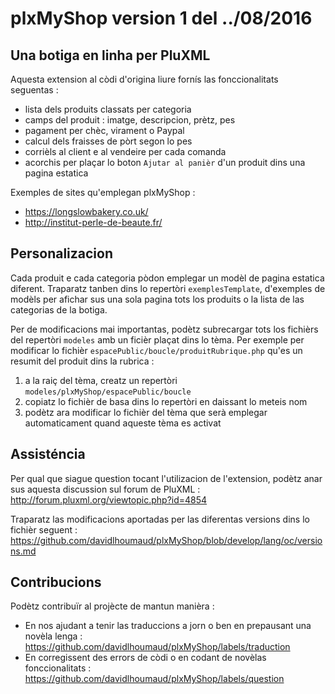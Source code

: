 # plxMyShop version 1 del ../08/2016

## Una botiga en linha per PluXML

Aquesta extension al còdi d'origina liure fornís las fonccionalitats seguentas : 
- lista dels produits classats per categoria
- camps del produit : imatge, descripcion, prètz, pes
- pagament per chèc, virament o Paypal
- calcul dels fraisses de pòrt segon lo pes
- corrièls al client e al vendeire per cada comanda
- acorchis per plaçar lo boton `Ajutar al panièr` d'un produit dins una pagina estatica

Exemples de sites qu'emplegan plxMyShop : 
- https://longslowbakery.co.uk/
- http://institut-perle-de-beaute.fr/

## Personalizacion

Cada produit e cada categoria pòdon emplegar un modèl de pagina estatica diferent.
Traparatz tanben dins lo repertòri `exemplesTemplate`, d'exemples de modèls per afichar sus una sola pagina tots los produits o la lista de las categorias de la botiga.

Per de modificacions mai importantas, podètz subrecargar tots los fichièrs del repertòri `modeles` amb un ficièr plaçat dins lo tèma.
Per exemple per modificar lo fichièr `espacePublic/boucle/produitRubrique.php` qu'es un resumit del produit dins la rubrica :  
1. a la raiç del tèma, creatz un repertòri `modeles/plxMyShop/espacePublic/boucle`  
2. copiatz lo fichièr de basa dins lo repertòri en daissant lo meteis nom  
3. podètz ara modificar lo fichièr del tèma que serà emplegar automaticament quand aqueste tèma es activat

## Assisténcia

Per qual que siague question tocant l'utilizacion de l'extension, podètz anar sus aquesta discussion sul forum de PluXML :  
http://forum.pluxml.org/viewtopic.php?id=4854

Traparatz las modificacions aportadas per las diferentas versions dins lo fichièr seguent :  
https://github.com/davidlhoumaud/plxMyShop/blob/develop/lang/oc/versions.md

## Contribucions

Podètz contribuïr al projècte de mantun manièra : 
- En nos ajudant a tenir las traduccions a jorn o ben en prepausant una novèla lenga :  
https://github.com/davidlhoumaud/plxMyShop/labels/traduction
- En corregissent des errors de còdi o en codant de novèlas fonccionalitats :  
https://github.com/davidlhoumaud/plxMyShop/labels/question
